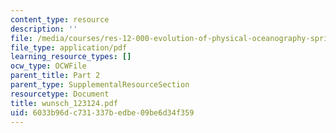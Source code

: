 ```yaml
---
content_type: resource
description: ''
file: /media/courses/res-12-000-evolution-of-physical-oceanography-spring-2007/6033b96dc731337bedbe09be6d34f359_wunsch_123124.pdf
file_type: application/pdf
learning_resource_types: []
ocw_type: OCWFile
parent_title: Part 2
parent_type: SupplementalResourceSection
resourcetype: Document
title: wunsch_123124.pdf
uid: 6033b96d-c731-337b-edbe-09be6d34f359
---
```

